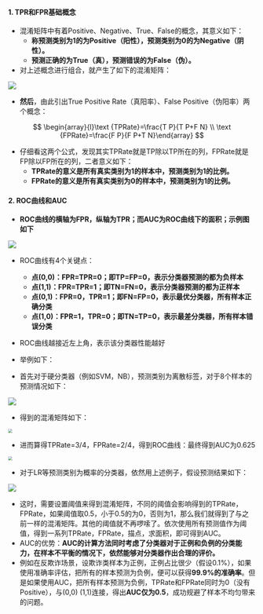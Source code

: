 #### 1. TPR和FPR基础概念

- 混淆矩阵中有着Positive、Negative、True、False的概念，其意义如下：
  - **称预测类别为1的为Positive（阳性），预测类别为0的为Negative（阴性）。**
  - **预测正确的为True（真），预测错误的为False（伪）。**
- 对上述概念进行组合，就产生了如下的混淆矩阵：

![](https://blog-1258986886.cos.ap-beijing.myqcloud.com/CNN/19-17.png)

- **然后**，由此引出True Positive Rate（真阳率）、False Positive（伪阳率）两个概念：

$$
\begin{array}{l}\text {TPRate}=\frac{T P}{T P+F N} \\ \text {FPRate}=\frac{F P}{F P+T N}\end{array}
$$

- 仔细看这两个公式，发现其实TPRate就是TP除以TP所在的列，FPRate就是FP除以FP所在的列，二者意义如下：
  - **TPRate的意义是所有真实类别为1的样本中，预测类别为1的比例。**
  - **FPRate的意义是所有真实类别为0的样本中，预测类别为1的比例。**

#### 2. ROC曲线和AUC

- **ROC曲线的横轴为FPR，纵轴为TPR；而AUC为ROC曲线下的面积；示例图如下**

![](https://blog-1258986886.cos.ap-beijing.myqcloud.com/CNN/19-18.jpeg)

- ROC曲线有4个关键点：
  - **点(0,0)：FPR=TPR=0；即TP=FP=0，表示分类器预测的都为负样本**
  - **点(1,1)：FPR=TPR=1；即TN=FN=0，表示分类器预测的都为正样本**
  - **点(0,1)：FPR=0，TPR=1；即FN=FP=0，表示最优分类器，所有样本正确分类**
  - **点(1,0)：FPR=1，TPR=0；即TN=TP=0，表示最差分类器，所有样本错误分类**
- ROC曲线越接近左上角，表示该分类器性能越好

- 举例如下：
- 首先对于硬分类器（例如SVM，NB），预测类别为离散标签，对于8个样本的预测情况如下：

![](https://blog-1258986886.cos.ap-beijing.myqcloud.com/CNN/19-19.png)

- 得到的混淆矩阵如下：

<img src="https://blog-1258986886.cos.ap-beijing.myqcloud.com/CNN/19-20.png" style="zoom:50%;" />

- 进而算得TPRate=3/4，FPRate=2/4，得到ROC曲线：最终得到AUC为0.625

<img src="https://blog-1258986886.cos.ap-beijing.myqcloud.com/CNN/19-21.png" style="zoom:50%;" />

- 对于LR等预测类别为概率的分类器，依然用上述例子，假设预测结果如下：

![](https://blog-1258986886.cos.ap-beijing.myqcloud.com/CNN/19-22.png)

- 这时，需要设置阈值来得到混淆矩阵，不同的阈值会影响得到的TPRate，FPRate，如果阈值取0.5，小于0.5的为0，否则为1，那么我们就得到了与之前一样的混淆矩阵。其他的阈值就不再啰嗦了。依次使用所有预测值作为阈值，得到一系列TPRate，FPRate，描点，求面积，即可得到AUC。
- AUC的优势：**AUC的计算方法同时考虑了分类器对于正例和负例的分类能力，在样本不平衡的情况下，依然能够对分类器作出合理的评价。**
- 例如在反欺诈场景，设欺诈类样本为正例，正例占比很少（假设0.1%），如果使用准确率评估，把所有的样本预测为负例，便可以获得**99.9%的准确率**。但是如果使用AUC，把所有样本预测为负例，TPRate和FPRate同时为0（没有Positive），与(0,0) (1,1)连接，得出**AUC仅为0.5**，成功规避了样本不均匀带来的问题。

